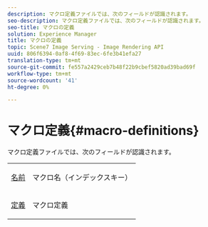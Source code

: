 ```yaml
---
description: マクロ定義ファイルでは、次のフィールドが認識されます。
seo-description: マクロ定義ファイルでは、次のフィールドが認識されます。
seo-title: マクロの定義
solution: Experience Manager
title: マクロの定義
topic: Scene7 Image Serving - Image Rendering API
uuid: 806f6394-0af8-4f69-83ec-6fe3b41efa27
translation-type: tm+mt
source-git-commit: fe557a2429ceb7b48f22b9cbef5820ad39bad69f
workflow-type: tm+mt
source-wordcount: '41'
ht-degree: 0%

---
```



# マクロ定義{#macro-definitions}

マクロ定義ファイルでは、次のフィールドが認識されます。

<table id="simpletable_C34D1161A6E84214AD97F79345BDB180"> 
 <tr class="strow"> 
  <td class="stentry"> <p><span class="codeph"> <a href="../../../../../../is-api/image-catalog/image-serving-api-ref/c-image-catalog-reference/c-macro-definition-reference/r-name-macro.md#reference-7430cb46507c4cc2979151ceea76781a" type="reference" format="dita" scope="local"> 名前</a></span> </p></td> 
  <td class="stentry"> <p>マクロ名（インデックスキー） </p></td> 
 </tr> 
 <tr class="strow"> 
  <td class="stentry"> <p><span class="codeph"> <a href="/help/aem-is-ir-api/is-api/image-catalog/image-serving-api-ref/c-image-catalog-reference/c-macro-definition-reference/r-definition-macro.md" type="reference" format="dita" scope="local"> 定義</a></span> </p></td> 
  <td class="stentry"> <p>マクロ定義 </p></td> 
 </tr> 
</table>

